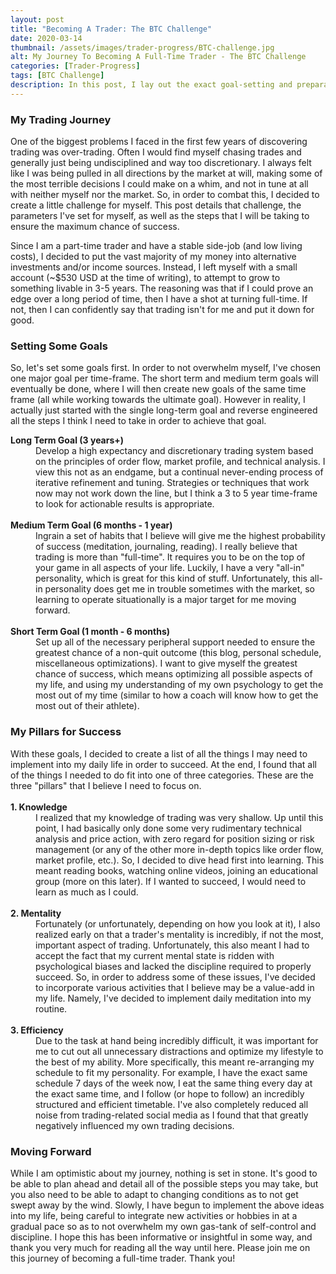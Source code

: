 ```yaml
---
layout: post
title: "Becoming A Trader: The BTC Challenge"
date: 2020-03-14
thumbnail: /assets/images/trader-progress/BTC-challenge.jpg
alt: My Journey To Becoming A Full-Time Trader - The BTC Challenge
categories: [Trader-Progress]
tags: [BTC Challenge]
description: In this post, I lay out the exact goal-setting and preparation that I did to allow myself the greatest chance of success at becoming a full-time trader.
---
```


<h3>My Trading Journey</h3>
One of the biggest problems I faced in the first few years of discovering trading was over-trading. Often I would find myself chasing trades and generally just being undisciplined and way too discretionary. I always felt like I was being pulled in all directions by the market at will, making some of the most terrible decisions I could make on a whim, and not in tune at all with neither myself nor the market. So, in order to combat this, I decided to create a little challenge for myself. This post details that challenge, the parameters I've set for myself, as well as the steps that I will be taking to ensure the maximum chance of success.

Since I am a part-time trader and have a stable side-job (and low living costs), I decided to put the vast majority of my money into alternative investments and/or income sources. Instead, I left myself with a small account (~$530 USD at the time of writing), to attempt to grow to something livable in 3-5 years. The reasoning was that if I could prove an edge over a long period of time, then I have a shot at turning full-time. If not, then I can confidently say that trading isn't for me and put it down for good.

<h3>Setting Some Goals</h3>
So, let's set some goals first. In order to not overwhelm myself, I've chosen one major goal per time-frame. The short term and medium term goals will eventually be done, where I will then create new goals of the same time frame (all while working towards the ultimate goal). However in reality, I actually just started with the single long-term goal and reverse engineered all the steps I think I need to take in order to achieve that goal.

<dl>
<dt><b>Long Term Goal (3 years+)</b></dt>
  <dd>Develop a high expectancy and discretionary trading system based on the principles of order flow, market profile, and technical analysis. I view this not as an endgame, but a continual never-ending process of iterative refinement and tuning. Strategies or techniques that work now may not work down the line, but I think a 3 to 5 year time-frame to look for actionable results is appropriate.</dd><br />

<dt><b>Medium Term Goal (6 months - 1 year)</b></dt>
  <dd>Ingrain a set of habits that I believe will give me the highest probability of success (meditation, journaling, reading). I really believe that trading is more than "full-time". It requires you to be on the top of your game in all aspects of your life. Luckily, I have a very "all-in" personality, which is great for this kind of stuff. Unfortunately, this all-in personality does get me in trouble sometimes with the market, so learning to operate situationally is a major target for me moving forward.</dd><br />

<dt><b>Short Term Goal (1 month - 6 months)</b></dt>
  <dd>Set up all of the necessary peripheral support needed to ensure the greatest chance of a non-quit outcome (this blog, personal schedule, miscellaneous optimizations). I want to give myself the greatest chance of success, which means optimizing all possible aspects of my life, and using my understanding of my own psychology to get the most out of my time (similar to how a coach will know how to get the most out of their athlete).</dd>

</dl>
<dl>
<h3>My Pillars for Success</h3>
With these goals, I decided to create a list of all the things I may need to implement into my daily life in order to succeed. At the end, I found that all of the things I needed to do fit into one of three categories. These are the three "pillars" that I believe I need to focus on.


<dt><br /><b>1. Knowledge</b></dt><dd>I realized that my knowledge of trading was very shallow. Up until this point, I had basically only done some very rudimentary technical analysis and price action, with zero regard for position sizing or risk management (or any of the other more in-depth topics like order flow, market profile, etc.). So, I decided to dive head first into learning. This meant reading books, watching online videos, joining an educational group (more on this later). If I wanted to succeed, I would need to learn as much as I could.</dd><br />

<dt><b>2. Mentality</b></dt><dd>Fortunately (or unfortunately, depending on how you look at it), I also realized early on that a trader's mentality is incredibly, if not the most, important aspect of trading. Unfortunately, this also meant I had to accept the fact that my current mental state is ridden with psychological biases and lacked the discipline required to properly succeed. So, in order to address some of these issues, I've decided to incorporate various activities that I believe may be a value-add in my life. Namely, I've decided to implement daily meditation into my routine.</dd><br />

<dt><b>3. Efficiency</b></dt><dd>Due to the task at hand being incredibly difficult, it was important for me to cut out all unnecessary distractions and optimize my lifestyle to the best of my ability. More specifically, this meant re-arranging my schedule to fit my personality. For example, I have the exact same schedule 7 days of the week now, I eat the same thing every day at the exact same time, and I follow (or hope to follow) an incredibly structured and efficient timetable. I've also completely reduced all noise from trading-related social media as I found that that greatly negatively influenced my own trading decisions.</dd>
</dl>

<h3>Moving Forward</h3>
While I am optimistic about my journey, nothing is set in stone. It's good to be able to plan ahead and detail all of the possible steps you may take, but you also need to be able to adapt to changing conditions as to not get swept away by the wind. Slowly, I have begun to implement the above ideas into my life, being careful to integrate new activities or hobbies in at a gradual pace so as to not overwhelm my own gas-tank of self-control and discipline. I hope this has been informative or insightful in some way, and thank you very much for reading all the way until here. Please join me on this journey of becoming a full-time trader. Thank you!
